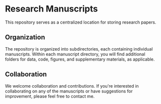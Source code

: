# Research Manuscripts
This repository serves as a centralized location for storing research papers.

## Organization
The repository is organized into subdirectories, each containing individual manuscripts. Within each manuscript directory, you will find additional folders for data, code, figures, and supplementary materials, as applicable.

## Collaboration
We welcome collaboration and contributions. If you're interested in collaborating on any of the manuscripts or have suggestions for improvement, please feel free to contact me.
